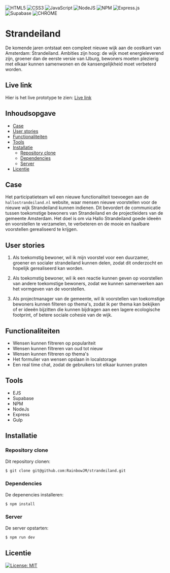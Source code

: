 ![HTML5](https://img.shields.io/badge/html5-%23E34F26.svg?style=for-the-badge&logo=html5&logoColor=white)
![CSS3](https://img.shields.io/badge/css3-%231572B6.svg?style=for-the-badge&logo=css3&logoColor=white)
![JavaScript](https://img.shields.io/badge/javascript-%23323330.svg?style=for-the-badge&logo=javascript&logoColor=%23F7DF1E)
![NodeJS](https://img.shields.io/badge/node.js-6DA55F?style=for-the-badge&logo=node.js&logoColor=white)
![NPM](https://img.shields.io/badge/NPM-%23CB3837.svg?style=for-the-badge&logo=npm&logoColor=white)
![Express.js](https://img.shields.io/badge/express.js-%23404d59.svg?style=for-the-badge&logo=express&logoColor=%2361DAFB)
![Supabase](https://img.shields.io/badge/Supabase-3ECF8E?style=for-the-badge&logo=supabase&logoColor=white)
![CHROME](https://img.shields.io/badge/Google_chrome-4285F4?style=for-the-badge&logo=Google-chrome&logoColor=white)

# Strandeiland
De komende jaren ontstaat een compleet nieuwe wijk aan de oostkant van Amsterdam: Strandeiland. Ambities zijn hoog: de wijk moet energieleverend zijn, groener dan de eerste versie van IJburg, bewoners moeten plezierig met elkaar kunnen samenwonen en de kansengelijkheid moet verbeterd worden.

## Live link 
Hier is het live prototype te zien: [Live link](https://strandeiland-production.up.railway.app/)

## Inhoudsopgave

- [Case](#case)
- [User stories](#user-stories)
- [Functionaliteiten](#functionaliteiten)
- [Tools](#tools)
- [Installatie](#installatie)
  * [Repository clone](#repository-clone)
  * [Dependencies](#dependencies)
  * [Server](#server)
- [Licentie](#licentie)

## Case
Het participatieteam wil een nieuwe functionaliteit toevoegen aan de `hallostrandeiland.nl` website, waar mensen nieuwe voorstellen voor de nieuwe wijk Strandeiland kunnen indienen. 
Dit bevordert de communicatie tussen toekomstige bewoners van Strandeiland en de projectleiders van de gemeente Amsterdam. 
Het doel is om via Hallo Strandeiland goede ideeën en voorstellen te verzamelen, te verbeteren en de mooie en haalbare voorstellen gerealiseerd te krijgen.

## User stories 
1. Als toekomstig bewoner, wil ik mijn voorstel voor een duurzamer, groener en socialer strandeiland kunnen delen, zodat dit onderzocht en hopelijk gerealiseerd kan worden.

2. Als toekomstig bewoner, wil ik een reactie kunnen geven op voorstellen van andere toekomstige bewoners, zodat we kunnen samenwerken aan het vormgeven van de voorstellen.

3. Als projectmanager van de gemeente, wil ik voorstellen van toekomstige bewoners kunnen filteren op thema's, zodat ik per thema kan bekijken of er ideeën bijzitten die kunnen bijdragen aan een lagere ecologische footprint, of betere sociale cohesie van de wijk.

## Functionaliteiten 
- Wensen kunnen filtreren op populariteit
- Wensen kunnen filtreren van oud tot nieuw
- Wensen kunnen filtreren op thema's
- Het formulier van wensen opslaan in localstorage
- Een real time chat, zodat de gebruikers tot elkaar kunnen praten 

## Tools 
- EJS 
- Supabase 
- NPM
- NodeJs
- Express
- Gulp

## Installatie

### Repository clone
Dit repository clonen:

```bash
$ git clone git@github.com:RainbowJM/strandeiland.git
```

### Dependencies
De depenencies installeren:

```bash
$ npm install
```

### Server 
De server opstarten:

```bash
$ npm run dev
```

## Licentie
[![License: MIT](https://img.shields.io/badge/License-MIT-yellow.svg)](https://opensource.org/licenses/MIT)
